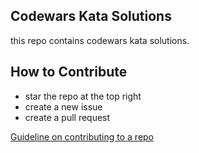 ## Codewars Kata Solutions
this repo contains codewars kata solutions.

## How to Contribute
- star the repo at the top right
- create a new issue
- create a pull request

[Guideline on contributing to a repo](https://www.dataschool.io/how-to-contribute-on-github/)
